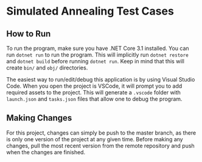 # Simulated Annealing Test Cases

## How to Run

To run the program, make sure you have .NET Core 3.1 installed. You can run `dotnet run` to run the program. This will implicitly run `dotnet restore` and `dotnet build` before running `dotnet run`. Keep in mind that this will create `bin/` and `obj/` directories. 
  
The easiest way to run/edit/debug this application is by using Visual Studio Code. When you open the project is VSCode, it will prompt you to add required assets to the project. This will generate a `.vscode` folder with `launch.json` and `tasks.json` files that allow one to debug the program. 

## Making Changes

For this project, changes can simply be push to the master branch, as there is only one version of the project at any given time. Before making any changes, pull the most recent version from the remote repository and push when the changes are finished.